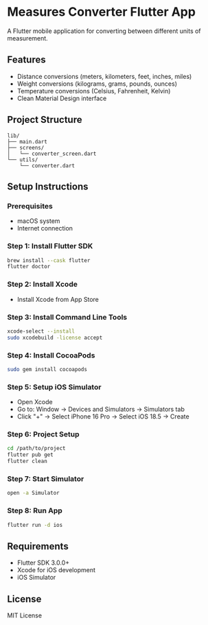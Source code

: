 # Measures Converter Flutter App

A Flutter mobile application for converting between different units of measurement.

## Features
- Distance conversions (meters, kilometers, feet, inches, miles)
- Weight conversions (kilograms, grams, pounds, ounces)
- Temperature conversions (Celsius, Fahrenheit, Kelvin)
- Clean Material Design interface

## Project Structure
```
lib/
├── main.dart
├── screens/
│   └── converter_screen.dart
└── utils/
    └── converter.dart
```

## Setup Instructions

### Prerequisites
- macOS system
- Internet connection

### Step 1: Install Flutter SDK
```bash
brew install --cask flutter
flutter doctor
```

### Step 2: Install Xcode
- Install Xcode from App Store

### Step 3: Install Command Line Tools
```bash
xcode-select --install
sudo xcodebuild -license accept
```

### Step 4: Install CocoaPods
```bash
sudo gem install cocoapods
```

### Step 5: Setup iOS Simulator
- Open Xcode
- Go to: Window → Devices and Simulators → Simulators tab
- Click "+" → Select iPhone 16 Pro → Select iOS 18.5 → Create

### Step 6: Project Setup
```bash
cd /path/to/project
flutter pub get
flutter clean
```

### Step 7: Start Simulator
```bash
open -a Simulator
```

### Step 8: Run App
```bash
flutter run -d ios
```

## Requirements
- Flutter SDK 3.0.0+
- Xcode for iOS development
- iOS Simulator

## License
MIT License